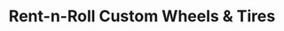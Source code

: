 ---
title: "Rent-n-Roll Custom Wheels & Tires"
url: /tampa/rent-n-roll-custom-wheels-und-tires/
shop: Autoteile
---